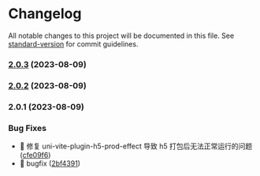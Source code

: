 # Changelog

All notable changes to this project will be documented in this file. See [standard-version](https://github.com/conventional-changelog/standard-version) for commit guidelines.

### [2.0.3](https://github.com/viarotel-org/vite-uniapp-template/compare/v2.0.2...v2.0.3) (2023-08-09)

### [2.0.2](https://github.com/viarotel-org/vite-uniapp-template/compare/v2.0.1...v2.0.2) (2023-08-09)

### 2.0.1 (2023-08-09)


### Bug Fixes

* :bug: 修复 uni-vite-plugin-h5-prod-effect 导致 h5 打包后无法正常运行的问题 ([cfe09f6](https://github.com/viarotel-org/vite-uniapp-template/commit/cfe09f65eecc4d9e1f7867a4280e2a54feb10158))
* :bug: bugfix ([2bf4391](https://github.com/viarotel-org/vite-uniapp-template/commit/2bf4391b96bd0b2e94acfcf7ee36a757d02808aa))
